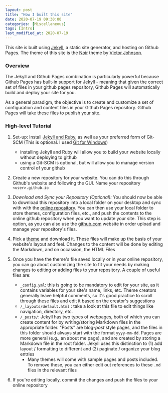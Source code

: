 ```yaml
---
layout: post
title: "How I built this site"
date: 2020-07-19 09:30:00
categories: [Miscellaneous]
tags: [Intro]
last_modified_at: 2020-07-19
---
```


This site is built using [Jekyll](http://jekyllrb.com), a static site generator, and hosting on Github Pages. The theme of this site is the [Noir](https://github.com/essentialenemy/noir/) theme by [Victor Johnson](https://essentialenemy.com/).

### Overview

The Jekyll and Github Pages combination is particularly powerful because Github Pages has built-in support for Jekyll - meaning that given the correct set of files in your github pages repository, Github Pages will automatically build and deploy your site for you. 

As a general paradigm, the objective is to create and customize a set of configuration and content files in your Github Pages repository. Github Pages will take these files to publish your site. 

### High-level Tutorial

1. Set-up: Install [Jekyll and Ruby](https://jekyllrb.com/docs/installation/), as well as your preferred form of Git-SCM  (This is optional. I used [Git for Windows](https://gitforwindows.org/))
	* installing Jekyll and Ruby will allow you to build your website locally without deploying to github
	* using a Git-SCM is optional, but will allow you to manage version control of your github 

2. Create a new repository for your website. You can do this through Github's website and following the GUI. Name your repository `<user>.github.io`

3. *Download and Sync your Repository (Optional):* You should now be able to download this repository into a local folder on your desktop and sync with with the [online repository](https://www.toolsqa.com/git/local-repository-remote-repository/). You can then use your local folder to store themes, configuration files, etc., and push the contents to the online github repository when you want to update your site. This step is option, as you can also use the [github.com](https://github.com) website in order upload and manage your repository's files.

4. Pick a [theme](https://jekyllthemes.io/free) and download it. These files will make up the basis of your website's layout and feel. Changes to the content will be done by editing the Markdown, and on occassion, the HTML Files

5. Once you have the theme's file saved locally or in your online repository, you can go about customizing the site to fit your needs by making changes to editing or adding files to your repository. A couple of useful files are:
	* `_config.yml`: this is going to be mandatory to edit for your site, as it contains variables for your site's name, links, etc. Theme creators generally leave helpful comments, so it's good practice to scroll through these files and edit it based on the creator's suggestions
	* `/_layouts/default.html` : take a look at this file to edit things like navigation, directory, etc.
	* `/_posts/`: Jekyll has two types of webpages, both of which you can create content for by writing/storing Markdown files in the appropriate folder. "Posts" are blog-*post* style pages, and the files in this folder should always start with the format `yyyy-mm-dd`. Pages are more general (e.g., an about me page), and are created by storing a Markdown file in the root folder. Jekyll uses this distinction to (1) add layout / formatting to different and (2) paginate / organize your blog entries
		* Many themes will come with sample pages and posts included. To remove these, you can either edit out references to these `.md` files in the relevant files

6. If you're editing locally, commit the changes and push the files to your online repository